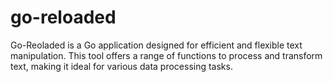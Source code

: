 # go-reloaded
Go-Reoladed is a Go application designed for efficient and flexible text manipulation. This tool offers a range of functions to process and transform text, making it ideal for various data processing tasks.
